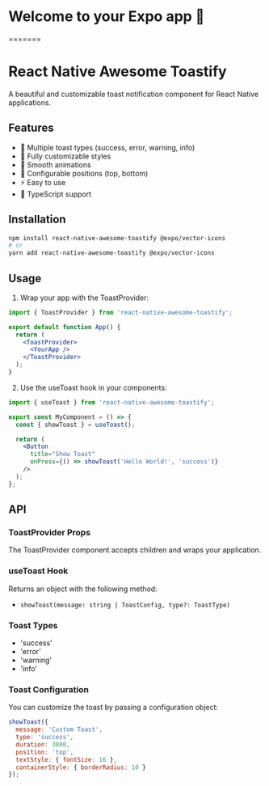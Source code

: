 # Welcome to your Expo app 👋
=======
# React Native Awesome Toastify

A beautiful and customizable toast notification component for React Native applications.

## Features

- 🎨 Multiple toast types (success, error, warning, info)
- 📱 Fully customizable styles
- 🔄 Smooth animations
- 📍 Configurable positions (top, bottom)
- ⚡ Easy to use
- 🎯 TypeScript support

## Installation

```bash
npm install react-native-awesome-toastify @expo/vector-icons
# or
yarn add react-native-awesome-toastify @expo/vector-icons
```

## Usage

1. Wrap your app with the ToastProvider:

```jsx
import { ToastProvider } from 'react-native-awesome-toastify';

export default function App() {
  return (
    <ToastProvider>
      <YourApp />
    </ToastProvider>
  );
}
```

2. Use the useToast hook in your components:

```jsx
import { useToast } from 'react-native-awesome-toastify';

export const MyComponent = () => {
  const { showToast } = useToast();

  return (
    <Button 
      title="Show Toast"
      onPress={() => showToast('Hello World!', 'success')}
    />
  );
};
```

## API

### ToastProvider Props

The ToastProvider component accepts children and wraps your application.

### useToast Hook

Returns an object with the following method:

- `showToast(message: string | ToastConfig, type?: ToastType)`

### Toast Types

- 'success'
- 'error'
- 'warning'
- 'info'

### Toast Configuration

You can customize the toast by passing a configuration object:

```jsx
showToast({
  message: 'Custom Toast',
  type: 'success',
  duration: 3000,
  position: 'top',
  textStyle: { fontSize: 16 },
  containerStyle: { borderRadius: 10 }
});
```
